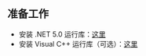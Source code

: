 <!-- zh-CN/quickstart.md -->

## 准备工作
- 安装 .NET 5.0 运行库：[这里](https://dotnet.microsoft.com/download/dotnet/thank-you/runtime-desktop-5.0.8-windows-x64-installer)
- 安装 Visual C++ 运行库（可选）：[这里](https://github.com/abbodi1406/vcredist/releases)
